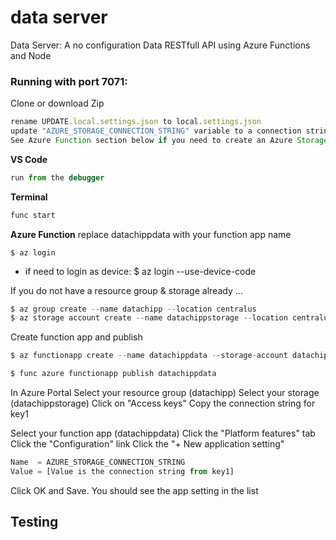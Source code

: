 # data server
Data Server:  A no configuration Data RESTfull API using Azure Functions and Node

### Running with port 7071:

Clone or download Zip

```javascript
rename UPDATE.local.settings.json to local.settings.json
update "AZURE_STORAGE_CONNECTION_STRING" variable to a connection string in your Azure Portal storage. 
See Azure Function section below if you need to create an Azure Storage resource
```

**VS Code**
```javascript
run from the debugger
```

**Terminal**
```javascript
func start
```

**Azure Function**
replace datachippdata with your function app name  

```
$ az login  
```
* if need to login as device:  $ az login --use-device-code  

If you do not have a resource group & storage already ...
```javascript
$ az group create --name datachipp --location centralus
$ az storage account create --name datachippstorage --location centralus --resource-group datachipp --sku standard_lrs --kind StorageV2
```

Create function app and publish
```javascript
$ az functionapp create --name datachippdata --storage-account datachippstorage --resource-group datachipp --consumption-plan-location centralus

$ func azure functionapp publish datachippdata
```

In Azure Portal
Select your resource group (datachipp)
Select your storage (datachippstorage)
Click on "Access keys"
Copy the connection string for key1

Select your function app (datachippdata) 
Click the "Platform features" tab   
Click the "Configuration" link
Click the "+ New application setting"

```javascript
Name  = AZURE_STORAGE_CONNECTION_STRING
Value = [Value is the connection string from key1]
```
Click OK and Save. You should see the app setting in the list


## Testing



